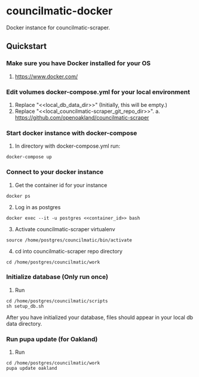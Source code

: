 # councilmatic-docker
Docker instance for councilmatic-scraper.  

## Quickstart

###  Make sure you have Docker installed for your OS
1. https://www.docker.com/

### Edit volumes docker-compose.yml for your local environment
1. Replace "<<local_db_data_dir>>" (Initially, this will be empty.)
2. Replace "<<local_councilmatic-scraper_git_repo_dir>>".
   a. https://github.com/openoakland/councilmatic-scraper

### Start docker instance with docker-compose
1. In directory with docker-compose.yml run:
```
docker-compose up
```

### Connect to your docker instance
1. Get the container id for your instance
```
docker ps
```
2. Log in as postgres
```
docker exec --it -u postgres <<container_id>> bash
```
3. Activate councilmatic-scraper virtualenv
```
source /home/postgres/councilmatic/bin/activate
```
4. cd into councilmatic-scraper repo directory
```
cd /home/postgres/councilmatic/work
```

### Initialize database (**Only run once**)
1. Run
```
cd /home/postgres/councilmatic/scripts
sh setup_db.sh
```

After you have initialized your database, files should appear in your local db data directory. 

### Run pupa update (for Oakland)
1. Run
```
cd /home/postgres/councilmatic/work
pupa update oakland
```

